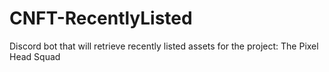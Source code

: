 # CNFT-RecentlyListed
Discord bot that will retrieve recently listed assets for the project: The Pixel Head Squad
